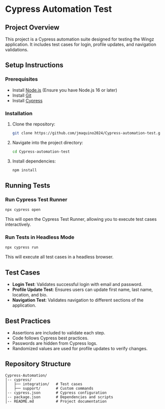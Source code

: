 # Cypress Automation Test

## Project Overview
This project is a Cypress automation suite designed for testing the Wingz application. It includes test cases for login, profile updates, and navigation validations.

## Setup Instructions
### Prerequisites
- Install [Node.js](https://nodejs.org/) (Ensure you have Node.js 16 or later)
- Install [Git](https://git-scm.com/)
- Install [Cypress](https://www.cypress.io/)

### Installation
1. Clone the repository:
   ```sh
   git clone https://github.com/jmaquino2024/Cypress-automation-test.git
   ```
2. Navigate into the project directory:
   ```sh
   cd Cypress-automation-test
   ```
3. Install dependencies:
   ```sh
   npm install
   ```

## Running Tests
### Run Cypress Test Runner
```sh
npx cypress open
```
This will open the Cypress Test Runner, allowing you to execute test cases interactively.

### Run Tests in Headless Mode
```sh
npx cypress run
```
This will execute all test cases in a headless browser.

## Test Cases
- **Login Test**: Validates successful login with email and password.
- **Profile Update Test**: Ensures users can update first name, last name, location, and bio.
- **Navigation Test**: Validates navigation to different sections of the application.

## Best Practices
- Assertions are included to validate each step.
- Code follows Cypress best practices.
- Passwords are hidden from Cypress logs.
- Randomized values are used for profile updates to verify changes.

## Repository Structure
```
Cypress-Automation/
│-- cypress/
│   ├── integration/   # Test cases
│   ├── support/       # Custom commands
│-- cypress.json       # Cypress configuration
│-- package.json       # Dependencies and scripts
│-- README.md          # Project documentation
```
